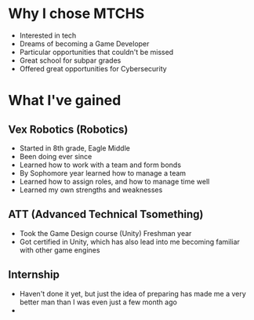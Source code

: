 # Why I chose MTCHS
- Interested in tech
- Dreams of becoming a Game Developer
- Particular opportunities that couldn't be missed
- Great school for subpar grades
- Offered great opportunities for Cybersecurity
# What I've gained
## Vex Robotics (Robotics)
- Started in 8th grade, Eagle Middle
- Been doing ever since
- Learned how to work with a team and form bonds
- By Sophomore year learned how to manage a team
- Learned how to assign roles, and how to manage time well
- Learned my own strengths and weaknesses
## ATT (Advanced Technical Tsomething)
- Took the Game Design course (Unity) Freshman year
- Got certified in Unity, which has also lead into me becoming familiar with other game engines
## Internship
- Haven't done it yet, but just the idea of preparing has made me a very better man than I was even just a few month ago
-  